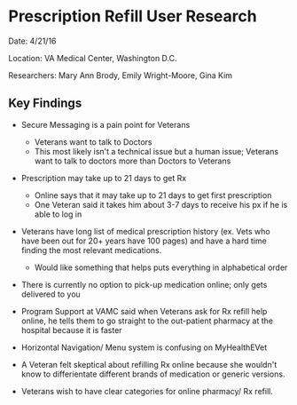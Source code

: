 # Prescription Refill User Research

Date: 4/21/16

Location: VA Medical Center, Washington D.C.

Researchers: Mary Ann Brody, Emily Wright-Moore, Gina Kim

## Key Findings

* Secure Messaging is a pain point for Veterans
  * Veterans want to talk to Doctors 
  * This most likely isn't a technical issue but a human issue; Veterans want to talk to doctors more than Doctors to Veterans
  
* Prescription may take up to 21 days to get Rx
  * Online says that it may take up to 21 days to get first prescription
  * One Veteran said it takes him about 3-7 days to receive his px if he is able to log in
  
* Veterans have long list of medical prescription history (ex. Vets who have been out for 20+ years have 100 pages) and have a hard time finding the most relevant medications.
  * Would like something that helps puts everything in alphabetical order
  
* There is currently no option to pick-up medication online; only gets delivered to you

* Program Support at VAMC said when Veterans ask for Rx refill help online, he tells them to go straight to the out-patient pharmacy at the hospital because it is faster

* Horizontal Navigation/ Menu system is confusing on MyHealthEVet

* A Veteran felt skeptical about refilling Rx online because she wouldn't know to differientate different brands of medication or generic versions. 

* Veterans wish to have clear categories for online pharmacy/ Rx refill.
